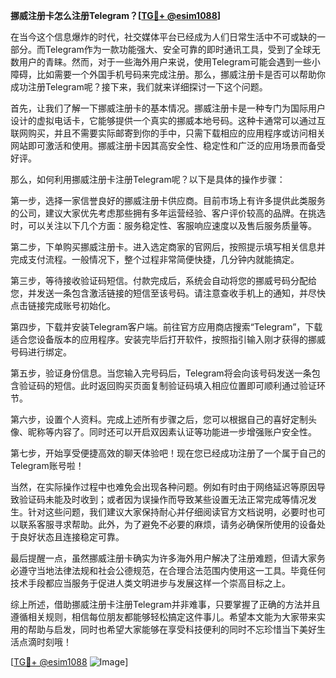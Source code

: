 **挪威注册卡怎么注册Telegram？[[TG💪+ @esim1088](https://t.me/s/esim1088)]**

在当今这个信息爆炸的时代，社交媒体平台已经成为人们日常生活中不可或缺的一部分。而Telegram作为一款功能强大、安全可靠的即时通讯工具，受到了全球无数用户的青睐。然而，对于一些海外用户来说，使用Telegram可能会遇到一些小障碍，比如需要一个外国手机号码来完成注册。那么，挪威注册卡是否可以帮助你成功注册Telegram呢？接下来，我们就来详细探讨一下这个问题。

首先，让我们了解一下挪威注册卡的基本情况。挪威注册卡是一种专门为国际用户设计的虚拟电话卡，它能够提供一个真实的挪威本地号码。这种卡通常可以通过互联网购买，并且不需要实际邮寄到你的手中，只需下载相应的应用程序或访问相关网站即可激活和使用。挪威注册卡因其高安全性、稳定性和广泛的应用场景而备受好评。

那么，如何利用挪威注册卡注册Telegram呢？以下是具体的操作步骤：

第一步，选择一家信誉良好的挪威注册卡供应商。目前市场上有许多提供此类服务的公司，建议大家优先考虑那些拥有多年运营经验、客户评价较高的品牌。在挑选时，可以关注以下几个方面：服务稳定性、客服响应速度以及售后服务质量等。

第二步，下单购买挪威注册卡。进入选定商家的官网后，按照提示填写相关信息并完成支付流程。一般情况下，整个过程非常简便快捷，几分钟内就能搞定。

第三步，等待接收验证码短信。付款完成后，系统会自动将您的挪威号码分配给您，并发送一条包含激活链接的短信至该号码。请注意查收手机上的通知，并尽快点击链接完成账号初始化。

第四步，下载并安装Telegram客户端。前往官方应用商店搜索“Telegram”，下载适合您设备版本的应用程序。安装完毕后打开软件，按照指引输入刚才获得的挪威号码进行绑定。

第五步，验证身份信息。当您输入完号码后，Telegram将会向该号码发送一条包含验证码的短信。此时返回购买页面复制验证码填入相应位置即可顺利通过验证环节。

第六步，设置个人资料。完成上述所有步骤之后，您可以根据自己的喜好定制头像、昵称等内容了。同时还可以开启双因素认证等功能进一步增强账户安全性。

第七步，开始享受便捷高效的聊天体验吧！现在您已经成功注册了一个属于自己的Telegram账号啦！

当然，在实际操作过程中也难免会出现各种问题。例如有时由于网络延迟等原因导致验证码未能及时收到；或者因为误操作而导致某些设置无法正常完成等情况发生。针对这些问题，我们建议大家保持耐心并仔细阅读官方文档说明，必要时也可以联系客服寻求帮助。此外，为了避免不必要的麻烦，请务必确保所使用的设备处于良好状态且连接稳定可靠。

最后提醒一点，虽然挪威注册卡确实为许多海外用户解决了注册难题，但请大家务必遵守当地法律法规和社会公德规范，在合理合法范围内使用这一工具。毕竟任何技术手段都应当服务于促进人类文明进步与发展这样一个崇高目标之上。

综上所述，借助挪威注册卡注册Telegram并非难事，只要掌握了正确的方法并且遵循相关规则，相信每位朋友都能够轻松搞定这件事儿。希望本文能为大家带来实用的帮助与启发，同时也希望大家能够在享受科技便利的同时不忘珍惜当下美好生活点滴时刻哦！

[[TG💪+ @esim1088](https://t.me/s/esim1088) ![Image](https://i.postimg.cc/4NQfJmqS/Snipaste-2025-05-13-00-14-12.png)]